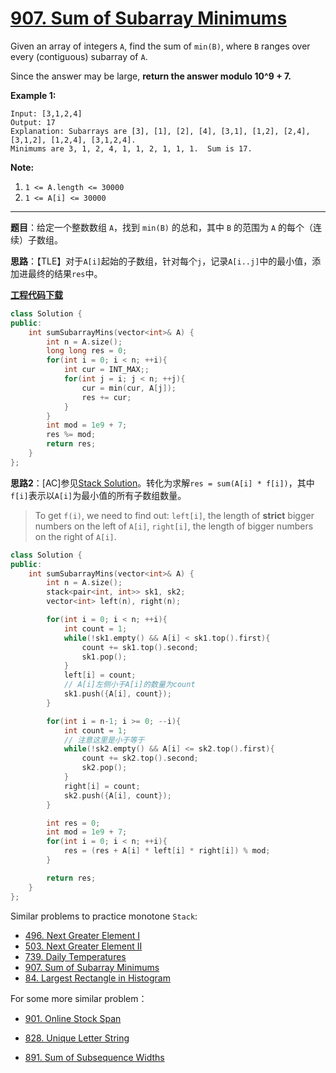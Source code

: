 # [907. Sum of Subarray Minimums](https://leetcode.com/problems/sum-of-subarray-minimums/)

Given an array of integers `A`, find the sum of `min(B)`, where `B` ranges over every (contiguous) subarray of `A`.

Since the answer may be large, **return the answer modulo 10^9 + 7.**

**Example 1:**

```
Input: [3,1,2,4]
Output: 17
Explanation: Subarrays are [3], [1], [2], [4], [3,1], [1,2], [2,4], [3,1,2], [1,2,4], [3,1,2,4].
Minimums are 3, 1, 2, 4, 1, 1, 2, 1, 1, 1.  Sum is 17.
```

**Note:**

1. `1 <= A.length <= 30000`
2. `1 <= A[i] <= 30000`

-----

**题目**：给定一个整数数组 `A`，找到 `min(B)` 的总和，其中 `B` 的范围为 `A` 的每个（连续）子数组。

**思路**：【TLE】对于`A[i]`起始的子数组，针对每个`j`，记录`A[i..j]`中的最小值，添加进最终的结果`res`中。

[**工程代码下载**](https://github.com/shenkh/leetcode)

```cpp
class Solution {
public:
    int sumSubarrayMins(vector<int>& A) {
        int n = A.size();
        long long res = 0;
        for(int i = 0; i < n; ++i){
            int cur = INT_MAX;;
            for(int j = i; j < n; ++j){
                cur = min(cur, A[j]);
                res += cur;
            }
        }
        int mod = 1e9 + 7;
        res %= mod;
        return res;
    }
};
```

**思路2**：[AC]参见[Stack Solution](https://leetcode.com/problems/sum-of-subarray-minimums/discuss/170750/C++JavaPython-Stack-Solution)。转化为求解`res = sum(A[i] * f[i])`，其中`f[i]`表示以`A[i]`为最小值的所有子数组数量。

> To get `f(i)`, we need to find out:
> `left[i]`, the length of **strict** bigger numbers on the left of `A[i]`,
> `right[i]`, the length of bigger numbers on the right of `A[i]`.

```cpp
class Solution {
public:
    int sumSubarrayMins(vector<int>& A) {
        int n = A.size();
        stack<pair<int, int>> sk1, sk2;
        vector<int> left(n), right(n);

        for(int i = 0; i < n; ++i){
            int count = 1;
            while(!sk1.empty() && A[i] < sk1.top().first){
                count += sk1.top().second;
                sk1.pop();
            }
            left[i] = count;
            // A[i]左侧小于A[i]的数量为count
            sk1.push({A[i], count});
        }

        for(int i = n-1; i >= 0; --i){
            int count = 1;
            // 注意这里是小于等于
            while(!sk2.empty() && A[i] <= sk2.top().first){
                count += sk2.top().second;
                sk2.pop();
            }
            right[i] = count;
            sk2.push({A[i], count});
        }

        int res = 0;
        int mod = 1e9 + 7;
        for(int i = 0; i < n; ++i){
            res = (res + A[i] * left[i] * right[i]) % mod;
        }

        return res;
    }
};
```

Similar problems to practice monotone `Stack`:

- [496. Next Greater Element I](https://leetcode.com/problems/next-greater-element-i/description/)
- [503. Next Greater Element II](https://leetcode.com/problems/next-greater-element-ii/)
- [739. Daily Temperatures](https://leetcode.com/problems/daily-temperatures/)
- [907. Sum of Subarray Minimums](https://leetcode.com/problems/sum-of-subarray-minimums/description/)
- [84. Largest Rectangle in Histogram](https://leetcode.com/problems/largest-rectangle-in-histogram/description/)



For some more similar problem：

- [901. Online Stock Span](https://leetcode.com/problems/online-stock-span/discuss/168311/)

- [828. Unique Letter String](https://leetcode.com/problems/unique-letter-string/discuss/128952/)

- [891. Sum of Subsequence Widths](https://leetcode.com/problems/sum-of-subsequence-widths/discuss/161267/)